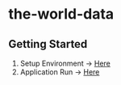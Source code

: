 # the-world-data

## Getting Started
1. Setup Environment → [Here](/Documents/DEV_ENVIRONMENT/01_setup.md)
2. Application Run → [Here](/Documents/DEV_ENVIRONMENT/02_application_run.md)